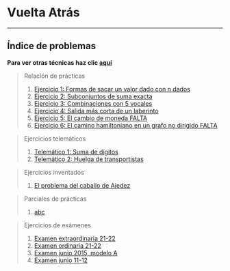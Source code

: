 # Vuelta Atrás

***

## Índice de problemas

**Para ver otras técnicas haz clic [aquí](../README.md)**

> Relación de prácticas
> 1. [Ejercicio 1: Formas de sacar un valor dado con n dados](./relacion1.md)
> 2. [Ejercicio 2: Subconjuntos de suma exacta](./relacion2.md)
> 3. [Ejercicio 3: Combinaciones con 5 vocales](./relacion3.md)
> 4. [Ejercicio 4: Salida más corta de un laberinto](./relacion4.md)
> 5. [Ejercicio 5: El cambio de moneda FALTA](./relacion5.md)
> 6. [Ejercicio 6: El camino hamiltoniano en un grafo no dirigido FALTA](./relacion6.md)

> Ejercicios telemáticos
> 1. [Telemático 1: Suma de dígitos](./tele1.md)
> 2. [Telemático 2: Huelga de transportistas](./tele2.md)

> Ejercicios inventados
> 1. [El problema del caballo de Ajedez](./problemaCaballo64.md)

> Parciales de prácticas
> 1. [abc]()

> Ejercicios de exámenes
> 1. [Examen extraordinaria 21-22](./examen2122extra.md)
> 2. [Examen ordinaria 21-22](./examen2122mayo.md)
> 3. [Examen junio 2015, modelo A](./examen1415junioA.md)
> 4. [Examen junio 11-12](./examen1112junio.md)
